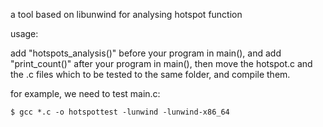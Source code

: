  a tool based on libunwind for analysing hotspot function

usage:

add "hotspots_analysis()" before your program in main(), and add "print_count()" after your program in main(), then move the hotspot.c and the .c files which to be tested to the same folder, and compile them.

for example, we need to test main.c:

```html
$ gcc *.c -o hotspottest -lunwind -lunwind-x86_64
```

